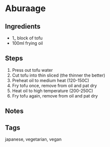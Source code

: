 # Aburaage

## Ingredients

* 1_ block of tofu 
* 100ml frying oil

## Steps

1. Press out tofu water
2. Cut tofu into thin sliced (the thinner the better)
3. Preheat oil to medium heat (120-150C)
4. Fry tofu once, remove from oil and pat dry
5. Heat oil to high temperature (200-250C)
6. Fry tofu again, remove from oil and pat dry

## Notes

## Tags
japanese, vegetarian, vegan
